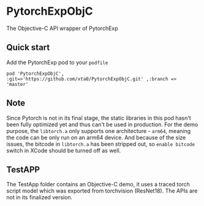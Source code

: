 # PytorchExpObjC

The Objective-C API wrapper of PytorchExp


## Quick start

Add the PytorchExp pod to your `podfile`

```
pod 'PytorchExpObjC', :git=>'https://github.com/xta0/PytorchExpObjC.git' ,:branch => 'master'
```

## Note

Since Pytorch is not in its final stage, the static libraries in this pod hasn't been fully optimized yet and thus can't be used in production. For the demo purpose, the `libtorch.a` only supports one architecture - `arm64`, meaning the code can be only run on an arm64 device. And because of the size issues, the bitcode in `libtorch.a` has been stripped out, so `enable bitcode` switch in XCode should be turned off as well. 


## TestAPP

The TestApp folder contains an Objective-C demo, it uses a traced torch script model which was exported from torchvision (ResNet18). The APIs are not in its finalized version. 